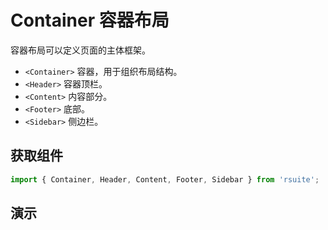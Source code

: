 # Container 容器布局

容器布局可以定义页面的主体框架。

- `<Container>` 容器，用于组织布局结构。
- `<Header>` 容器顶栏。
- `<Content>` 内容部分。
- `<Footer>` 底部。
- `<Sidebar>` 侧边栏。

## 获取组件

```js
import { Container, Header, Content, Footer, Sidebar } from 'rsuite';
```

## 演示

<!--{demo}-->
